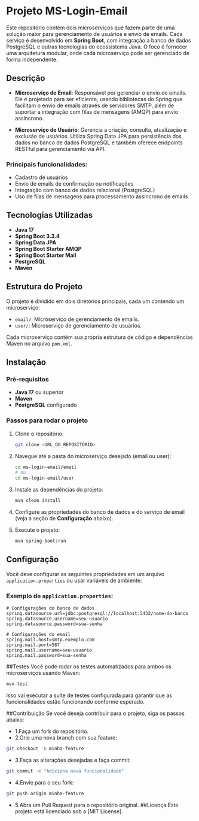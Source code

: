 # Projeto MS-Login-Email

Este repositório contém dois microserviços que fazem parte de uma solução maior para gerenciamento de usuários e envio de emails. Cada serviço é desenvolvido em **Spring Boot**, com integração a banco de dados PostgreSQL e outras tecnologias do ecossistema Java. O foco é fornecer uma arquitetura modular, onde cada microserviço pode ser gerenciado de forma independente.

## Descrição

- **Microserviço de Email**: Responsável por gerenciar o envio de emails. Ele é projetado para ser eficiente, usando bibliotecas do Spring que facilitam o envio de emails através de servidores SMTP, além de suportar a integração com filas de mensagens (AMQP) para envio assíncrono.
  
- **Microserviço de Usuário**: Gerencia a criação, consulta, atualização e exclusão de usuários. Utiliza Spring Data JPA para persistência dos dados no banco de dados PostgreSQL e também oferece endpoints RESTful para gerenciamento via API.

### Principais funcionalidades:
- Cadastro de usuários
- Envio de emails de confirmação ou notificações
- Integração com banco de dados relacional (PostgreSQL)
- Uso de filas de mensagens para processamento assíncrono de emails

## Tecnologias Utilizadas

- **Java 17**
- **Spring Boot 3.3.4**
- **Spring Data JPA**
- **Spring Boot Starter AMQP**
- **Spring Boot Starter Mail**
- **PostgreSQL**
- **Maven**

## Estrutura do Projeto

O projeto é dividido em dois diretórios principais, cada um contendo um microserviço:

- `email/`: Microserviço de gerenciamento de emails.
- `user/`: Microserviço de gerenciamento de usuários.

Cada microserviço contém sua própria estrutura de código e dependências Maven no arquivo `pom.xml`.

## Instalação

### Pré-requisitos

- **Java 17** ou superior
- **Maven**
- **PostgreSQL** configurado

### Passos para rodar o projeto

1. Clone o repositório:
    ```bash
    git clone <URL_DO_REPOSITORIO>
    ```

2. Navegue até a pasta do microserviço desejado (email ou user):
    ```bash
    cd ms-login-email/email
    # ou
    cd ms-login-email/user
    ```

3. Instale as dependências do projeto:
    ```bash
    mvn clean install
    ```

4. Configure as propriedades do banco de dados e do serviço de email (veja a seção de **Configuração** abaixo).

5. Execute o projeto:
    ```bash
    mvn spring-boot:run
    ```

## Configuração

Você deve configurar as seguintes propriedades em um arquivo `application.properties` ou usar variáveis de ambiente:

### Exemplo de `application.properties`:

```properties
# Configurações do banco de dados
spring.datasource.url=jdbc:postgresql://localhost:5432/nome-do-banco
spring.datasource.username=seu-usuario
spring.datasource.password=sua-senha

# Configurações do email
spring.mail.host=smtp.exemplo.com
spring.mail.port=587
spring.mail.username=seu-usuario
spring.mail.password=sua-senha
```
##Testes
Você pode rodar os testes automatizados para ambos os microserviços usando Maven:

```bash
mvn test
```
Isso vai executar a suíte de testes configurada para garantir que as funcionalidades estão funcionando conforme esperado.

##Contribuição
Se você deseja contribuir para o projeto, siga os passos abaixo:

- 1.Faça um fork do repositório.
- 2.Crie uma nova branch com sua feature:
```bash
git checkout -b minha-feature
```
- 3.Faça as alterações desejadas e faça commit:
```bash
git commit -m "Adiciona nova funcionalidade"
```
- 4.Envie para o seu fork:
```bash
git push origin minha-feature
```
- 5.Abra um Pull Request para o repositório original.
##Licença
Este projeto está licenciado sob a [MIT License].
